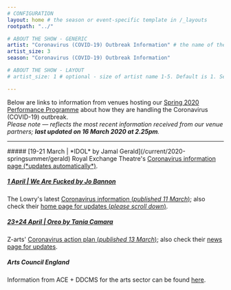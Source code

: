 ```yaml
---
# CONFIGURATION
layout: home # the season or event-specific template in /_layouts
rootpath: "../"

# ABOUT THE SHOW - GENERIC
artist: "Coronavirus (COVID-19) Outbreak Information" # the name of the artist or company
artist_size: 3
season: "Coronavirus (COVID-19) Outbreak Information"

# ABOUT THE SHOW - LAYOUT
# artist_size: 1 # optional - size of artist name 1-5. Default is 1. Set longer names to lower values

---
```

Below are links to information from venues hosting our [Spring 2020 Performance Programme](/current/2020-springsummer) about how they are handling the Coronavirus (COVID-19) outbreak.<br>*Please note — reflects the most recent information received from our venue partners; **last updated on 16 March 2020 at 2.25pm**.*         
<hr>          
##### [19-21 March | *IDOL* by Jamal Gerald](/current/2020-springsummer/gerald)        
Royal Exchange Theatre's <a href="http://www.royalexchange.co.uk/coronavirus" target="_blank">Coronavirus information page (*updates automatically*)</a>.          
        
##### [1 April | *We Are Fucked* by Jo Bannon](/current/2020-springsummer/bannon)       
The Lowry's latest <a href="http://s3-eu-west-2.amazonaws.com/the-lowry-site/uploads/2020/03/11222456/The-Lowry-Coronavirus-Action-Plan-11.03.pdf" target="_blank">Coronavirus information (*published 11 March*)</a>; also check their <a href="http://thelowry.com" target="_blank">home page for updates (*please scroll down*)</a>.

##### [23+24 April | *Oreo* by Tania Camara](/current/2020-springsummer/camara)       
Z-arts' <a href="http://www.z-arts.org/coronavirus-action-plan-13-03-2020" target="_blank">Coronavirus action plan (*published 13 March*)</a>; also check their <a href="https://www.z-arts.org/category/news-blog" target="_blank">news page for updates</a>.
         
##### Arts Council England        
Information from ACE + DDCMS for the arts sector can be found <a href="http://www.artscouncil.org.uk/news-and-announcements/coronavirus-information" target="_blank">here</a>.
